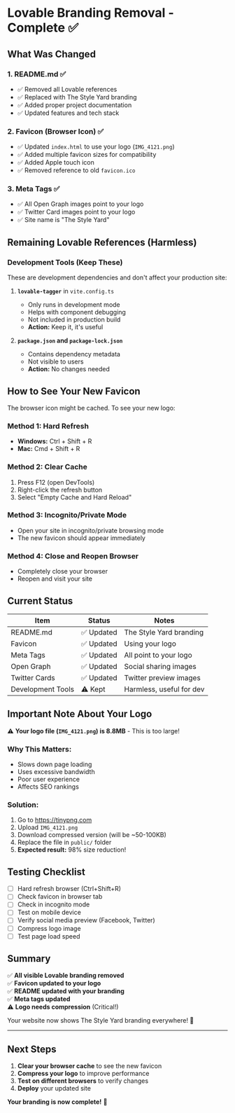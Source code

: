 # Lovable Branding Removal - Complete ✅

## What Was Changed

### 1. **README.md** ✅
- ✅ Removed all Lovable references
- ✅ Replaced with The Style Yard branding
- ✅ Added proper project documentation
- ✅ Updated features and tech stack

### 2. **Favicon (Browser Icon)** ✅
- ✅ Updated `index.html` to use your logo (`IMG_4121.png`)
- ✅ Added multiple favicon sizes for compatibility
- ✅ Added Apple touch icon
- ✅ Removed reference to old `favicon.ico`

### 3. **Meta Tags** ✅
- ✅ All Open Graph images point to your logo
- ✅ Twitter Card images point to your logo
- ✅ Site name is "The Style Yard"

## Remaining Lovable References (Harmless)

### Development Tools (Keep These)
These are development dependencies and don't affect your production site:

1. **`lovable-tagger`** in `vite.config.ts`
   - Only runs in development mode
   - Helps with component debugging
   - Not included in production build
   - **Action:** Keep it, it's useful

2. **`package.json` and `package-lock.json`**
   - Contains dependency metadata
   - Not visible to users
   - **Action:** No changes needed

## How to See Your New Favicon

The browser icon might be cached. To see your new logo:

### Method 1: Hard Refresh
- **Windows:** Ctrl + Shift + R
- **Mac:** Cmd + Shift + R

### Method 2: Clear Cache
1. Press F12 (open DevTools)
2. Right-click the refresh button
3. Select "Empty Cache and Hard Reload"

### Method 3: Incognito/Private Mode
- Open your site in incognito/private browsing mode
- The new favicon should appear immediately

### Method 4: Close and Reopen Browser
- Completely close your browser
- Reopen and visit your site

## Current Status

| Item | Status | Notes |
|------|--------|-------|
| README.md | ✅ Updated | The Style Yard branding |
| Favicon | ✅ Updated | Using your logo |
| Meta Tags | ✅ Updated | All point to your logo |
| Open Graph | ✅ Updated | Social sharing images |
| Twitter Cards | ✅ Updated | Twitter preview images |
| Development Tools | ⚠️ Kept | Harmless, useful for dev |

## Important Note About Your Logo

⚠️ **Your logo file (`IMG_4121.png`) is 8.8MB** - This is too large!

### Why This Matters:
- Slows down page loading
- Uses excessive bandwidth
- Poor user experience
- Affects SEO rankings

### Solution:
1. Go to https://tinypng.com
2. Upload `IMG_4121.png`
3. Download compressed version (will be ~50-100KB)
4. Replace the file in `public/` folder
5. **Expected result:** 98% size reduction!

## Testing Checklist

- [ ] Hard refresh browser (Ctrl+Shift+R)
- [ ] Check favicon in browser tab
- [ ] Check in incognito mode
- [ ] Test on mobile device
- [ ] Verify social media preview (Facebook, Twitter)
- [ ] Compress logo image
- [ ] Test page load speed

## Summary

✅ **All visible Lovable branding removed**  
✅ **Favicon updated to your logo**  
✅ **README updated with your branding**  
✅ **Meta tags updated**  
⚠️ **Logo needs compression** (Critical!)

Your website now shows The Style Yard branding everywhere! 🎉

---

## Next Steps

1. **Clear your browser cache** to see the new favicon
2. **Compress your logo** to improve performance
3. **Test on different browsers** to verify changes
4. **Deploy** your updated site

**Your branding is now complete!** 🚀
